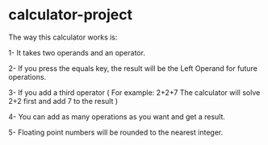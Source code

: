 # calculator-project

The way this calculator works is:

1- It takes two operands and an operator.

2- If you press the equals key, the result will be the Left Operand for future operations.

3- If you add a third operator (
        For example: 2+2+7
 The calculator will solve 2+2 first and add 7 to the result
)

4- You can add as many operations as you want and get a result.

5- Floating point numbers will be rounded to the nearest integer.
